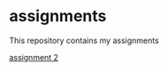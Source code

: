 # assignments
This repository contains my assignments

[assignment 2](https://github.com/Tgroen97/assignments)

